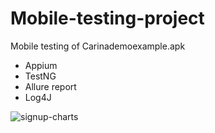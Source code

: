 # Mobile-testing-project

Mobile testing of Carinademoexample.apk

- Appium
- TestNG
- Allure report
- Log4J



![signup-charts](https://user-images.githubusercontent.com/70411447/197572074-fbf291a3-ffef-4094-aa12-9d2fc8100b1a.gif)
